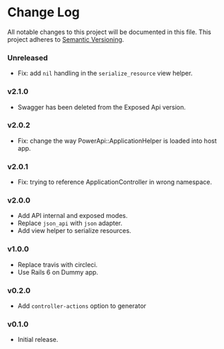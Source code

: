 # Change Log
All notable changes to this project will be documented in this file.
This project adheres to [Semantic Versioning](http://semver.org/).

### Unreleased

* Fix: add `nil` handling in the `serialize_resource` view helper.

### v2.1.0

* Swagger has been deleted from the Exposed Api version.

### v2.0.2

* Fix: change the way PowerApi::ApplicationHelper is loaded into host app.

### v2.0.1

* Fix: trying to reference ApplicationController in wrong namespace.
### v2.0.0

* Add API internal and exposed modes.
* Replace `json_api` with `json` adapter.
* Add view helper to serialize resources.

### v1.0.0

* Replace travis with circleci.
* Use Rails 6 on Dummy app.

### v0.2.0

* Add `controller-actions` option to generator
### v0.1.0

* Initial release.
